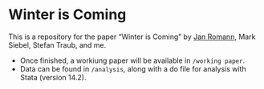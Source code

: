 # Winter is Coming

This is a repository for the paper “Winter is Coming” by [Jan Romann](https://github.com/JKRhb), Mark Siebel, Stefan Traub, and me.

- Once finished, a workiung paper will be available in `/working paper`.
- Data can be found in `/analysis`, along with a do file for analysis with Stata (version 14.2).
